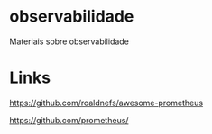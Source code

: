 # observabilidade
Materiais sobre observabilidade

# Links
https://github.com/roaldnefs/awesome-prometheus

https://github.com/prometheus/
